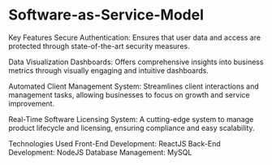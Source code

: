 # Software-as-Service-Model 

Key Features
Secure Authentication: Ensures that user data and access are protected through state-of-the-art security measures.

Data Visualization Dashboards: Offers comprehensive insights into business metrics through visually engaging and intuitive dashboards.

Automated Client Management System: Streamlines client interactions and management tasks, allowing businesses to focus on growth and service improvement.

Real-Time Software Licensing System: A cutting-edge system to manage product lifecycle and licensing, ensuring compliance and easy scalability.

Technologies Used
Front-End Development: ReactJS
Back-End Development: NodeJS
Database Management: MySQL
